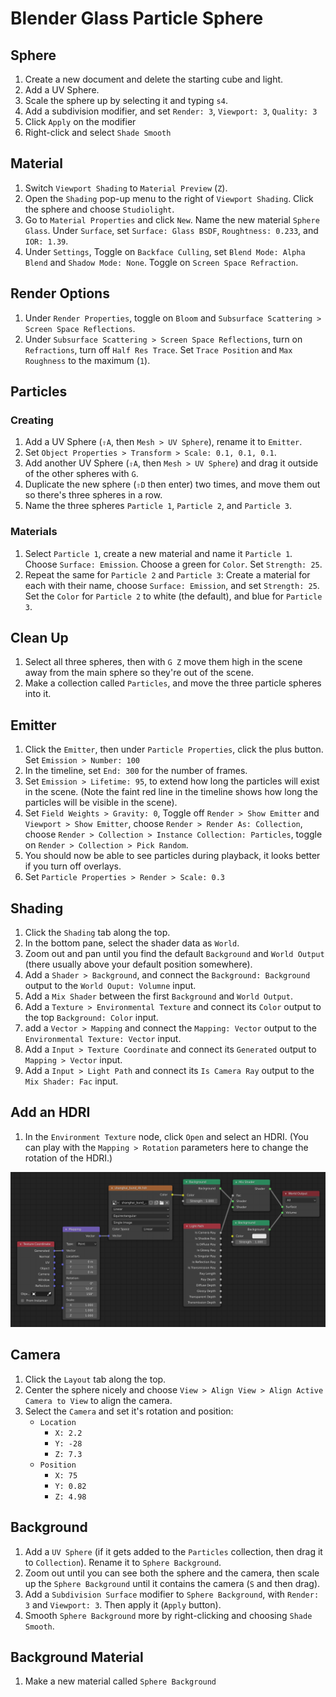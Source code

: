 # Blender Glass Particle Sphere

## Sphere

1. Create a new document and delete the starting cube and light.
2. Add a UV Sphere.
3. Scale the sphere up by selecting it and typing `s4`.
4. Add a subdivision modifier, and set `Render: 3`, `Viewport: 3`, `Quality: 3`
5. Click `Apply` on the modifier
6. Right-click and select `Shade Smooth`

## Material

1. Switch `Viewport Shading` to `Material Preview` (`Z`).
2. Open the `Shading` pop-up menu to the right of `Viewport Shading`. Click the sphere and choose `Studiolight`.
3. Go to `Material Properties` and click `New`. Name the new material `Sphere Glass`. Under `Surface`, set `Surface: Glass BSDF`, `Roughtness: 0.233`, and `IOR: 1.39`.
4. Under `Settings`, Toggle on `Backface Culling`, set `Blend Mode: Alpha Blend` and `Shadow Mode: None`. Toggle on `Screen Space Refraction`.

## Render Options

1. Under `Render Properties`, toggle on `Bloom` and `Subsurface Scattering > Screen Space Reflections`.
2. Under `Subsurface Scattering > Screen Space Reflections`, turn on `Refractions`, turn off `Half Res Trace`. Set `Trace Position` and `Max Roughness` to the maximum (`1`).

## Particles

### Creating

1. Add a UV Sphere (`⇧A`, then `Mesh > UV Sphere`), rename it to `Emitter`.
2. Set `Object Properties > Transform > Scale: 0.1, 0.1, 0.1`.
3. Add another UV Sphere (`⇧A`, then `Mesh > UV Sphere`) and drag it outside of the other spheres with `G`.
4. Duplicate the new sphere (`⇧D` then enter) two times, and move them out so there's three spheres in a row.
5. Name the three spheres `Particle 1`, `Particle 2`, and `Particle 3`.

### Materials

1. Select `Particle 1`, create a new material and name it `Particle 1`. Choose `Surface: Emission`. Choose a green for `Color`. Set `Strength: 25`.
2. Repeat the same for `Particle 2` and `Particle 3`: Create a material for each with their name, choose `Surface: Emission`, and set `Strength: 25`. Set the `Color` for `Particle 2` to white (the default), and blue for `Particle 3`.

## Clean Up

1. Select all three spheres, then with `G Z` move them high in the scene away from the main sphere so they're out of the scene.
2. Make a collection called `Particles`, and move the three particle spheres into it.

## Emitter

1. Click the `Emitter`, then under `Particle Properties`, click the plus button. Set `Emission > Number: 100`
2. In the timeline, set `End: 300` for the number of frames.
3. Set `Emission > Lifetime: 95`, to extend how long the particles will exist in the scene. (Note the faint red line in the timeline shows how long the particles will be visible in the scene).
4. Set `Field Weights > Gravity: 0`, Toggle off `Render > Show Emitter` and `Viewport > Show Emitter`, choose `Render > Render As: Collection`, choose `Render > Collection > Instance Collection: Particles`, toggle on `Render > Collection > Pick Random`.
5. You should now be able to see particles during playback, it looks better if you turn off overlays.
6. Set `Particle Properties > Render > Scale: 0.3`

## Shading

1. Click the `Shading` tab along the top.
2. In the bottom pane, select the shader data as `World`.
3. Zoom out and pan until you find the default `Background` and `World Output` (there usually above your default position somewhere).
4. Add a `Shader > Background`, and connect the `Background: Background` output to the `World Ouput: Volumne` input.
5. Add a `Mix Shader` between the first `Background` and `World Output`.
6. Add a `Texture > Environmental Texture` and connect its `Color` output to the top `Background: Color` input.
7. add a `Vector > Mapping` and connect the `Mapping: Vector` output to the `Environmental Texture: Vector` input.
8. Add a `Input > Texture Coordinate` and connect its `Generated` output to `Mapping > Vector` input.
9. Add a `Input > Light Path` and connect its `Is Camera Ray` output to the `Mix Shader: Fac` input.

## Add an HDRI

1. In the `Environment Texture` node, click `Open` and select an HDRI. (You can play with the `Mapping > Rotation` parameters here to change the rotation of the HDRI.)

![Nodes](assets/blender-glass-particle-sphere-nodes.png)

## Camera

1. Click the `Layout` tab along the top.
2. Center the sphere nicely and choose `View > Align View > Align Active Camera to View` to align the camera.
3. Select the `Camera` and set it's rotation and position:
    - `Location`
        - `X: 2.2`
        - `Y: -28`
        - `Z: 7.3`
    - `Position`
        - `X: 75`
        - `Y: 0.82`
        - `Z: 4.98`

## Background

1. Add a `UV Sphere` (if it gets added to the `Particles` collection, then drag it to `Collection`). Rename it to `Sphere Background`.
2. Zoom out until you can see both the sphere and the camera, then scale up the `Sphere Background` until it contains the camera (`S` and then drag).
3. Add a `Subdivision Surface` modifier to `Sphere Background`, with `Render: 3` and `Viewport: 3`. Then apply it (`Apply` button).
4. Smooth `Sphere Background` more by right-clicking and choosing `Shade Smooth`.

## Background Material

1. Make a new material called `Sphere Background`